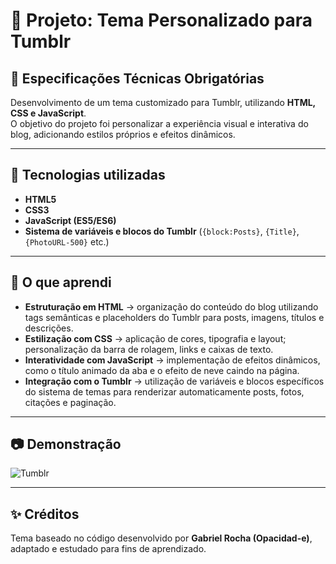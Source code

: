 # 🎨 Projeto: Tema Personalizado para Tumblr  

## 📌 Especificações Técnicas Obrigatórias  
Desenvolvimento de um tema customizado para Tumblr, utilizando **HTML, CSS e JavaScript**.  
O objetivo do projeto foi personalizar a experiência visual e interativa do blog, adicionando estilos próprios e efeitos dinâmicos.  

---

## 🚀 Tecnologias utilizadas  
- **HTML5**  
- **CSS3**  
- **JavaScript (ES5/ES6)**  
- **Sistema de variáveis e blocos do Tumblr** (`{block:Posts}`, `{Title}`, `{PhotoURL-500}` etc.)  

---

## 📖 O que aprendi  
- **Estruturação em HTML** → organização do conteúdo do blog utilizando tags semânticas e placeholders do Tumblr para posts, imagens, títulos e descrições.  
- **Estilização com CSS** → aplicação de cores, tipografia e layout; personalização da barra de rolagem, links e caixas de texto.  
- **Interatividade com JavaScript** → implementação de efeitos dinâmicos, como o título animado da aba e o efeito de neve caindo na página.  
- **Integração com o Tumblr** → utilização de variáveis e blocos específicos do sistema de temas para renderizar automaticamente posts, fotos, citações e paginação.  

---

## 📷 Demonstração  

![Tumblr](https://github.com/user-attachments/assets/88abe104-e22c-4c34-93c6-19400f4d6f19)


---

## ✨ Créditos  
Tema baseado no código desenvolvido por **Gabriel Rocha (Opacidad-e)**, adaptado e estudado para fins de aprendizado.  
